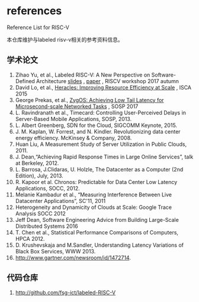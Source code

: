 # references
Reference List for RISC-V

本仓库维护与labeled risv-v相关的参考资料信息。

## 学术论文
 1. Zihao Yu, et al., Labeled RISC-V: A New Perspective on Software-Defined Architecture [slides](https://riscv.org/wp-content/uploads/2017/05/Tue0930am-Labeled-RISC-V-Yu.pdf) , [paper](https://carrv.github.io/papers/yu-labeled_riscv-carrv2017.pdf) , RISCV workshop 2017 autumn
 1. David Lo, et al., [Heracles: Improving Resource Efficiency at Scale](csl.stanford.edu/~christos/publications/2015.heracles.isca.pdf) , ISCA 2015
 1. George Prekas, et al., [ZygOS: Achieving Low Tail Latency for Microsecond-scale Networked Tasks](https://infoscience.epfl.ch/record/231395/files/sosp17-final278.pdf) , SOSP 2017
 1. L. Ravindranath et al., Timecard: Controlling User-Perceived Delays in Server-Based Mobile Applications, SOSP, 2013.
 1. L. Albert Greenberg, SDN for the Cloud, SIGCOMM Keynote, 2015.
 1. J. M. Kaplan, W. Forrest, and N. Kindler. Revolutionizing data center energy efficiency. McKinsey & Company, 2008.
 1. Huan Liu, A Measurement Study of Server Utilization in Public Clouds, 2011.
 1. J. Dean,“Achieving Rapid Response Times in Large Online Services”, talk at Berkeley, 2012.
 1. L. Barrosa, J.Clidaras, U. Holzle, The Datacenter as a Computer (2nd Edition), July, 2013.
 1. R. Kapoor et al. Chronos: Predictable for Data Center Low Latency Applications, SOCC, 2012.
 1. Melanie Kambadur et al., “Measuring Interference Between Live Datacenter Applications”, SC'11, 2011
 1. Heterogeneity and Dynamicity of Clouds at Scale: Google Trace Analysis SOCC 2012
 1. Jeff Dean, Software Engineering Advice from Building Large-Scale Distributed Systems 2016
 1. T. Chen et al., Statistical Performance Comparisons of Computers, HPCA 2012.
 1. D. Krushevskaja and M.Sandler, Understanding Latency Variations of Black Box Services, WWW 2013.
 1. http://www.gartner.com/newsroom/id/1472714.

## 代码仓库
 1. http://github.com/fsg-ict/labeled-RISC-V 

